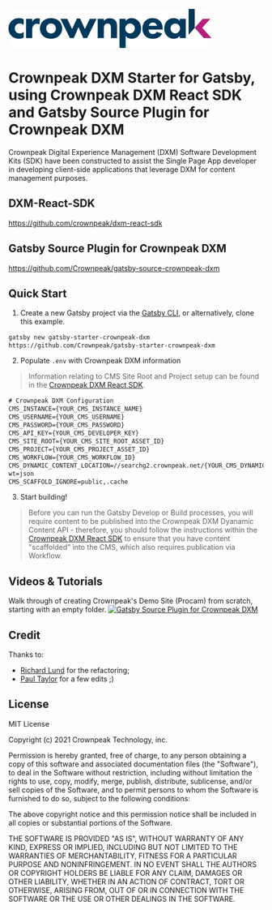 <a href="https://www.crownpeak.com" target="_blank">![Crownpeak Logo](https://github.com/Crownpeak/DXM-SDK-Core/raw/master/images/crownpeak-logo.png?raw=true "Crownpeak Logo")</a>

# Crownpeak DXM Starter for Gatsby, using Crownpeak DXM React SDK and Gatsby Source Plugin for Crownpeak DXM
Crownpeak Digital Experience Management (DXM) Software Development Kits (SDK) have been constructed to assist
the Single Page App developer in developing client-side applications that leverage DXM for content management purposes.

## DXM-React-SDK
<a href="https://github.com/crownpeak/dxm-react-sdk" target="_blank">https://github.com/crownpeak/dxm-react-sdk</a>

## Gatsby Source Plugin for Crownpeak DXM
<a href="https://github.com/Crownpeak/gatsby-source-crownpeak-dxm" target="_blank">https://github.com/Crownpeak/gatsby-source-crownpeak-dxm</a>


## Quick Start
1) Create a new Gatsby project via the <a href="https://www.npmjs.com/package/gatsby-cli" target="_blank">Gatsby CLI</a>, or alternatively, clone this example.
```shell
gatsby new gatsby-starter-crownpeak-dxm https://github.com/Crownpeak/gatsby-starter-crownpeak-dxm
```

2) Populate `.env` with Crownpeak DXM information
> Information relating to CMS Site Root and Project setup can be found in the <a href="https://github.com/Crownpeak/dxm-react-sdk" target="_blank">Crownpeak DXM React SDK</a>.
```dotenv
# Crownpeak DXM Configuration
CMS_INSTANCE={YOUR_CMS_INSTANCE_NAME}
CMS_USERNAME={YOUR_CMS_USERNAME}
CMS_PASSWORD={YOUR_CMS_PASSWORD}
CMS_API_KEY={YOUR_CMS_DEVELOPER_KEY}
CMS_SITE_ROOT={YOUR_CMS_SITE_ROOT_ASSET_ID}
CMS_PROJECT={YOUR_CMS_PROJECT_ASSET_ID}
CMS_WORKFLOW={YOUR_CMS_WORKFLOW_ID}
CMS_DYNAMIC_CONTENT_LOCATION=//searchg2.crownpeak.net/{YOUR_CMS_DYNAMIC_CONTENT_API_NAME}/select/?wt=json
CMS_SCAFFOLD_IGNORE=public,.cache
```

3) Start building!

> Before you can run the Gatsby Develop or Build processes, you will require content to be published into the Crownpeak DXM 
> Dyanamic Content API - therefore, you should follow the instructions within the <a href="https://github.com/Crownpeak/dxm-react-sdk" target="_blank">Crownpeak DXM React SDK</a>
> to ensure that you have content "scaffolded" into the CMS, which also requires publication via Workflow.

## Videos & Tutorials
Walk through of creating Crownpeak's Demo Site (Procam) from scratch, starting with an empty folder.
<a href="https://www.youtube.com/watch?v=zSrNjHZKMNA" target="_blank">![Gatsby Source Plugin for Crownpeak DXM](https://github.com/Crownpeak/gatsby-source-crownpeak-dxm/blob/main/images/gatsby-source-plugin-for-crownpeak-dxm-title-frame.png?raw=true "Gatsby Source Plugin for Crownpeak DXM")</a>

## Credit
Thanks to:
* <a href="https://github.com/richard-lund" target="_blank">Richard Lund</a> for the refactoring;
* <a href="https://github.com/ptylr" target="_blank">Paul Taylor</a> for a few edits ;)
 
## License
MIT License

Copyright (c) 2021 Crownpeak Technology, inc.

Permission is hereby granted, free of charge, to any person obtaining a copy
of this software and associated documentation files (the "Software"), to deal
in the Software without restriction, including without limitation the rights
to use, copy, modify, merge, publish, distribute, sublicense, and/or sell
copies of the Software, and to permit persons to whom the Software is
furnished to do so, subject to the following conditions:

The above copyright notice and this permission notice shall be included in all
copies or substantial portions of the Software.

THE SOFTWARE IS PROVIDED "AS IS", WITHOUT WARRANTY OF ANY KIND, EXPRESS OR
IMPLIED, INCLUDING BUT NOT LIMITED TO THE WARRANTIES OF MERCHANTABILITY,
FITNESS FOR A PARTICULAR PURPOSE AND NONINFRINGEMENT. IN NO EVENT SHALL THE
AUTHORS OR COPYRIGHT HOLDERS BE LIABLE FOR ANY CLAIM, DAMAGES OR OTHER
LIABILITY, WHETHER IN AN ACTION OF CONTRACT, TORT OR OTHERWISE, ARISING FROM,
OUT OF OR IN CONNECTION WITH THE SOFTWARE OR THE USE OR OTHER DEALINGS IN THE
SOFTWARE.
